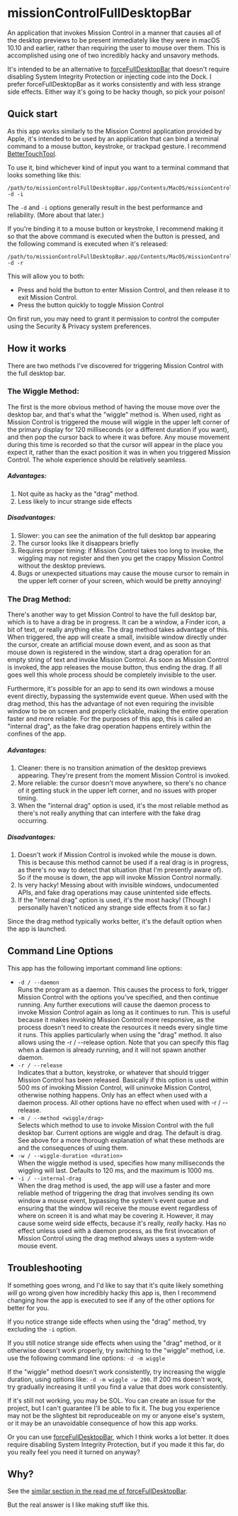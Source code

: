 # missionControlFullDesktopBar

An application that invokes Mission Control in a manner that causes all of the desktop previews to be present immediately like they were in macOS 10.10 and earlier, rather than requiring the user to mouse over them. This is accomplished using one of two incredibly hacky and unsavory methods.

It's intended to be an alternative to [forceFullDesktopBar](https://github.com/briankendall/forceFullDesktopBar) that doesn't require disabling System Integrity Protection or injecting code into the Dock. I prefer forceFullDesktopBar as it works consistently and with less strange side effects. Either way it's going to be hacky though, so pick your poison!

## Quick start

As this app works similarly to the Mission Control application provided by Apple, it's intended to be used by an application that can bind a terminal command to a mouse button, keystroke, or trackpad gesture. I recommend [BetterTouchTool](http://bettertouchtool.net).

To use it, bind whichever kind of input you want to a terminal command that looks something like this:

    /path/to/missionControlFullDesktopBar.app/Contents/MacOS/missionControlFullDesktopBar -d -i
    
The `-d` and `-i` options generally result in the best performance and reliability. (More about that later.)

If you're binding it to a mouse button or keystroke, I recommend making it so that the above command is executed when the button is pressed, and the following command is executed when it's released:

    /path/to/missionControlFullDesktopBar.app/Contents/MacOS/missionControlFullDesktopBar -d -r

This will allow you to both:

* Press and hold the button to enter Mission Control, and then release it to exit Mission Control.
* Press the button quickly to toggle Mission Control

On first run, you may need to grant it permission to control the computer using the Security & Privacy system preferences.

## How it works

There are two methods I've discovered for triggering Mission Control with the full desktop bar. 

### The Wiggle Method:

The first is the more obvious method of having the mouse move over the desktop bar, and that's what the "wiggle" method is. When used, right as Mission Control is triggered the mouse will wiggle in the upper left corner of the primary display for 120 milliseconds (or a different duration if you want), and then pop the cursor back to where it was before. Any mouse movement during this time is recorded so that the cursor will appear in the place you expect it, rather than the exact position it was in when you triggered Mission Control. The whole experience should be relatively seamless.

##### Advantages:
1. Not quite as hacky as the "drag" method.
2. Less likely to incur strange side effects

##### Disadvantages:
1. Slower: you can see the animation of the full desktop bar appearing
2. The cursor looks like it disappears briefly
3. Requires proper timing: if Mission Control takes too long to invoke, the wiggling may not register and then you get the crappy Mission Control without the desktop previews.
4. Bugs or unexpected situations may cause the mouse cursor to remain in the upper left corner of your screen, which would be pretty annoying!

### The Drag Method:

There's another way to get Mission Control to have the full desktop bar, which is to have a drag be in progress. It can be a window, a Finder icon, a bit of text, or really anything else. The drag method takes advantage of this. When triggered, the app will create a small, invisible window directly under the cursor, create an artificial mouse down event, and as soon as that mouse down is registered in the window, start a drag operation for an empty string of text and invoke Mission Control. As soon as Mission Control is invoked, the app releases the mouse button, thus ending the drag. If all goes well this whole process should be completely invisible to the user.

Furthermore, it's possible for an app to send its own windows a mouse event directly, bypassing the systemwide event queue. When used with the drag method, this has the advantage of not even requiring the invisible window to be on screen and properly clickable, making the entire operation faster and more reliable. For the purposes of this app, this is called an "internal drag", as the fake drag operation happens entirely within the confines of the app.

##### Advantages:
1. Cleaner: there is no transition animation of the desktop previews appearing. They're present from the moment Mission Control is invoked.
2. More reliable: the cursor doesn't move anywhere, so there's no chance of it getting stuck in the upper left corner, and no issues with proper timing.
3. When the "internal drag" option is used, it's the most reliable method as there's not really anything that can interfere with the fake drag occurring.

##### Disadvantages:
1. Doesn't work if Mission Control is invoked while the mouse is down. This is because this method cannot be used if a real drag is in progress, as there's no way to detect that situation (that I'm presently aware of). So if the mouse is down, the app will invoke Mission Control normally.
2. Is very hacky! Messing about with invisible windows, undocumented APIs, and fake drag operations may cause unintented side effects.
3. If the "internal drag" option is used, it's the most hacky! (Though I personally haven't noticed any strange side effects from it so far.)

Since the drag method typically works better, it's the default option when the app is launched.

## Command Line Options

This app has the following important command line options:

* `-d / --daemon`    
Runs the program as a daemon. This causes the process to fork, trigger Mission Control with the options you've specified, and then continue running. Any further executions will cause the daemon process to invoke Mission Control again as long as it continues to run. This is useful because it makes invoking Mission Control more responsive, as the process doesn't need to create the resources it needs every single time it runs. This applies particularly when using the "drag" method. It also allows using the -r / --release option. Note that you can specify this flag when a daemon is already running, and it will not spawn another daemon.
* `-r / --release`    
Indicates that a button, keystroke, or whatever that should trigger Mission Control has been released. Basically if this option is used within 500 ms of invoking Mission Control, will uninvoke Mission Control, otherwise nothing happens. Only has an effect when used with a daemon process. All other options have no effect when used with -r / --release.
* `-m / --method <wiggle/drag>`    
Selects which method to use to invoke Mission Control with the full desktop bar. Current options are wiggle and drag. The default is drag. See above for a more thorough explanation of what these methods are and the consequences of using them.
* `-w / --wiggle-duration <duration>`    
When the wiggle method is used, specifies how many milliseconds the wiggling will last. Defaults to 120 ms, and the maximum is 1000 ms.
* `-i / --internal-drag`    
When the drag method is used, the app will use a faster and more reliable method of triggering the drag that involves sending its own window a mouse event, bypassing the system's event queue and ensuring that the window will receive the mouse event regardless of where on screen it is and what may be covering it. However, it may cause some weird side effects, because it's really, *really* hacky. Has no effect unless used with a daemon process, as the first invocation of Mission Control using the drag method always uses a system-wide mouse event.

## Troubleshooting

If something goes wrong, and I'd like to say that it's quite likely something *will* go wrong given how incredibly hacky this app is, then I recommend changing how the app is executed to see if any of the other options for better for you.

If you notice strange side effects when using the "drag" method, try excluding the `-i` option.

If you still notice strange side effects when using the "drag" method, or it otherwise doesn't work properly, try switching to the "wiggle" method, i.e. use the following command line options: `-d -m wiggle`

If the "wiggle" method doesn't work consistently, try increasing the wiggle duration, using options like: `-d -m wiggle -w 200`. If 200 ms doesn't work, try gradually increasing it until you find a value that does work consistently.

If it's still not working, you may be SOL. You can create an issue for the project, but I can't guarantee I'll be able to fix it. The bug you experience may not be the slightest bit reproduceable on my or anyone else's system, or it may be an unavoidable consequence of how this app works.

Or you can use [forceFullDesktopBar](https://github.com/briankendall/forceFullDesktopBar), which I think works a lot better. It does require disabling System Integrity Protection, but if you made it this far, do you really feel you need it turned on anyway?

## Why?

See the [similar section in the read me of forceFullDesktopBar](https://github.com/briankendall/forceFullDesktopBar#why-go-through-all-of-this-trouble).

But the real answer is I like making stuff like this.
